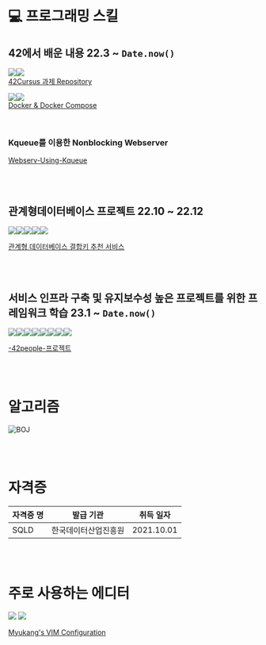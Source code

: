 # 💻 프로그래밍 스킬

<!-- https://simpleicons.org/  -->
<!-- <img src="https://img.shields.io/badge/기술이름-색상번호?style=for-the-badge&logo=아이콘이름&logoColor=white">  -->

## 42에서 배운 내용 22.3 ~ `Date.now()`

<img src="https://img.shields.io/badge/C-A8B9CC?style=for-the-badge&logo=C&logoColor=white"><img src="https://img.shields.io/badge/C++-00599C?style=for-the-badge&logo=C++&logoColor=white">  
[42Cursus 과제 Repository](https://github.com/koreanddinghwan/42cursus)


<img src="https://img.shields.io/badge/linux-00599C?style=for-the-badge&logo=linux&logoColor=white"><img src="https://img.shields.io/badge/docker-00599C?style=for-the-badge&logo=docker&logoColor=white">  
[Docker & Docker Compose](https://github.com/koreanddinghwan/inception_priv)

<br>

### Kqueue를 이용한 Nonblocking Webserver

[Webserv-Using-Kqueue](https://github.com/koreanddinghwan/nginx-like-webserv-using-kqueue)

<br>
<br>


## 관계형데이터베이스 프로젝트 22.10 ~ 22.12
<img src="https://img.shields.io/badge/Pug-A86454?style=for-the-badge&logo=pug&logoColor=white"><img src="https://img.shields.io/badge/Node.js-339933?style=for-the-badge&logo=node.js&logoColor=white"><img src="https://img.shields.io/badge/Express-000000?style=for-the-badge&logo=Express&logoColor=white"><img src="https://img.shields.io/badge/MySQL-4479A1?style=for-the-badge&logo=MySQL&logoColor=white"><img src="https://img.shields.io/badge/Amazon RDS-527FFF?style=for-the-badge&logo=Amazon RDS&logoColor=white">

[관계형 데이터베이스 결합키 추천 서비스](https://github.com/PreswotLab/preswotlab)

<br>
<br>

## 서비스 인프라 구축 및 유지보수성 높은 프로젝트를 위한 프레임워크 학습 23.1 ~ `Date.now()`

<img src="https://img.shields.io/badge/TypeScript-3178C6?style=for-the-badge&logo=TypeScript&logoColor=white"><img src="https://img.shields.io/badge/NestJS-E0234E?style=for-the-badge&logo=NestJS&logoColor=white"><img src="https://img.shields.io/badge/TypeOrm-E0234E?style=for-the-badge&logo=TypeOrm&logoColor=white"><img src="https://img.shields.io/badge/Amazon AWS-FF9900?style=for-the-badge&logo=Amazon AWS&logoColor=white"><img src="https://img.shields.io/badge/AWS Lambda-FF9900?style=for-the-badge&logo=AWS Lambda&logoColor=white"><img src="https://img.shields.io/badge/Amazon S3-569A31?style=for-the-badge&logo=Amazon S3&logoColor=white"><img src="https://img.shields.io/badge/Amazon RDS-527FFF?style=for-the-badge&logo=Amazon RDS&logoColor=white"><img src="https://img.shields.io/badge/Amazon EC2-527FFF?style=for-the-badge&logo=Amazon EC2&logoColor=white">

[-42people-프로젝트](https://github.com/42projectPeople)

<br>
<br>

# 알고리즘

<!--![Anurag's GitHub stats](https://github-readme-stats.vercel.app/api?username=koreanddinghwan&show_icons=true&theme=radical)-->
![BOJ](http://mazassumnida.wtf/api/v2/generate_badge?boj=rkdaudghks99)  
<!-- ![Solved.ac프로필](https://solved.ac/rkdaudghks99) -->

<br><br>

# 자격증

| 자격증 명 | 발급 기관 | 취득 일자 |
|---------|---------|---------|
| SQLD | 한국데이터산업진흥원 | 2021.10.01 |



<br><br>

# 주로 사용하는 에디터
<img src="https://img.shields.io/badge/Vim-019733?style=for-the-badge&logo=Vim&logoColor=white">
<img src="https://img.shields.io/badge/Neovim-57A143?style=for-the-badge&logo=Neovim&logoColor=white">  

[Myukang's VIM Configuration](https://github.com/koreanddinghwan/vim-configuration)
